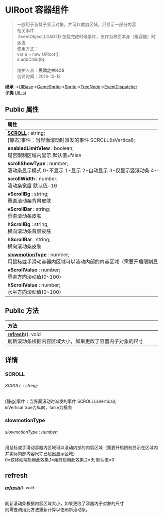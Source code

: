 # UIRoot 容器组件
>一般用于装载子显示对象，并可以裁剪区域，只显示一部分内容<br>相关事件<br>&nbsp;EventObject.LOADED 加载完成时候事件，仅作为界面本身（根容器）时派发<br>使用方式：<br>var a = new UIRoot();<br>a.addChild(b);<br><br>
>维护人员：**黑暗之神KDS**  
>创建时间：2018-10-12

**继承**  →[UIBase](/zh_hans/library/2d/client/ui/uibase)→[GameSprite](/zh_hans/library/2d/client/gamesprite)→[Sprite](/zh_hans/library/2d/client/lib/sprite)→[TreeNode](/zh_hans/library/2d/client/lib/treenode)→[EventDispatcher](/zh_hans/library/2d/client/lib/eventdispatcher)<br>
**子类**  [UIList](/zh_hans/library/2d/client/ui/uilist)<br>
## **Public 属性**
|<div style="width:1000px;text-align:left">属性</div>   |
| ---  |
| **[SCROLL](#scroll)** : string;<br>[静态]事件：当界面滚动时派发的事件 SCROLL(isVertical);  |
| **enabledLimitView** : boolean;<br>是否限制区域内显示 默认值=false  |
| **scrollShowType** : number;<br>滚动条显示模式 0-不显示 1-显示 2-自动显示 3-仅显示竖滚动条 4-仅显示横滚动条 默认值=2  |
| **scrollWidth** : number;<br>滚动条宽度 默认值=16  |
| **vScrollBg** : string;<br>垂直滚动条背景皮肤  |
| **vScrollBar** : string;<br>垂直滚动条皮肤  |
| **hScrollBg** : string;<br>横向滚动条背景皮肤  |
| **hScrollBar** : string;<br>横向滚动条皮肤  |
| **[slowmotionType](#slowmotiontype)** : number;<br>用鼠标或手滑动容器内区域可以滚动内部的内容区域（需要开启限制显示在区域内并实际内部内容尺寸已超出显示区域）  |
| **vScrollValue** : number;<br>垂直方向滚动值(0~100)  |
| **hScrollValue** : number;<br>水平方向滚动值(0~100)  |

## Public 方法
|<div style="width:1000px;text-align:left" >方法</div>   |
| ---  |
| **[refresh](#refresh)**(): void<br>刷新滚动条根据内容区域大小，如果更改了容器内子对象的尺寸

## 详情

### SCROLL
###### SCROLL : string;
[静态]事件：当界面滚动时派发的事件 SCROLL(isVertical);<br>
isVertical true为纵向，false为横向
### slowmotionType
###### slowmotionType : number;
用鼠标或手滑动容器内区域可以滚动内部的内容区域（需要开启限制显示在区域内并实际内部内容尺寸已超出显示区域）<br>
0=仅移动端启用此效果,1=始终启用此效果,2=无 默认值=0


## refresh
###### **[refresh](#refresh)**(): void :
刷新滚动条根据内容区域大小，如果更改了容器内子对象的尺寸<br>
则需要调用此方法重新计算以便刷新滚动条。





